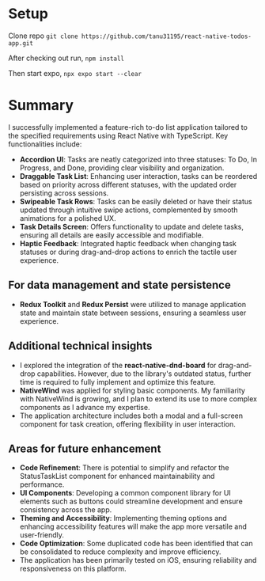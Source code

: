 # Setup

Clone repo
`git clone https://github.com/tanu31195/react-native-todos-app.git`

After checking out run,
`npm install`

Then start expo,
`npx expo start --clear`

# Summary

I successfully implemented a feature-rich to-do list application tailored to the specified requirements using React Native with TypeScript. Key functionalities include:

- **Accordion UI**: Tasks are neatly categorized into three statuses: To Do, In Progress, and Done, providing clear visibility and organization.
- **Draggable Task List**: Enhancing user interaction, tasks can be reordered based on priority across different statuses, with the updated order persisting across sessions.
- **Swipeable Task Rows**: Tasks can be easily deleted or have their status updated through intuitive swipe actions, complemented by smooth animations for a polished UX.
- **Task Details Screen**: Offers functionality to update and delete tasks, ensuring all details are easily accessible and modifiable.
- **Haptic Feedback**: Integrated haptic feedback when changing task statuses or during drag-and-drop actions to enrich the tactile user experience.

## For data management and state persistence

- **Redux Toolkit** and **Redux Persist** were utilized to manage application state and maintain state between sessions, ensuring a seamless user experience.

## Additional technical insights

- I explored the integration of the **react-native-dnd-board** for drag-and-drop capabilities. However, due to the library's outdated status, further time is required to fully implement and optimize this feature.
- **NativeWind** was applied for styling basic components. My familiarity with NativeWind is growing, and I plan to extend its use to more complex components as I advance my expertise.
- The application architecture includes both a modal and a full-screen component for task creation, offering flexibility in user interaction.

## Areas for future enhancement

- **Code Refinement**: There is potential to simplify and refactor the StatusTaskList component for enhanced maintainability and performance.
- **UI Components**: Developing a common component library for UI elements such as buttons could streamline development and ensure consistency across the app.
- **Theming and Accessibility**: Implementing theming options and enhancing accessibility features will make the app more versatile and user-friendly.
- **Code Optimization**: Some duplicated code has been identified that can be consolidated to reduce complexity and improve efficiency.
- The application has been primarily tested on iOS, ensuring reliability and responsiveness on this platform.
